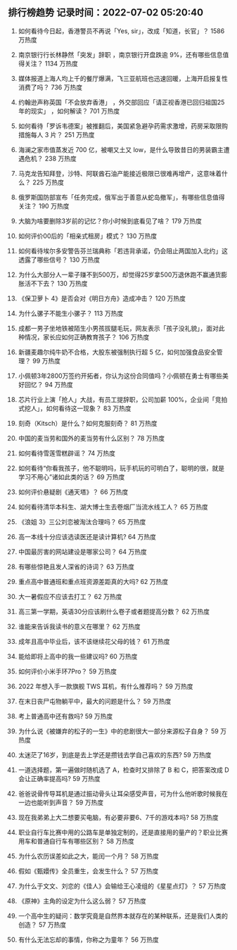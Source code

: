 
## 排行榜趋势 记录时间：2022-07-02 05:20:40
  
  1. 如何看待今日起，香港警员不再说「Yes, sir」，改成「知道，长官」？ 1586 万热度
    
  2. 南京银行行长林静然「突发」辞职 ，南京银行开盘跌逾 9%，还有哪些信息值得关注？ 1134 万热度
    
  3. 媒体报道上海人均上千的餐厅爆满，飞三亚航班也迅速回暖，上海开启报复性消费了吗？ 736 万热度
    
  4. 约翰逊声称英国「不会放弃香港」 ，外交部回应「请正视香港已回归祖国25年的现实」 ，如何解读？ 701 万热度
    
  5. 如何看待「罗诉韦德案」被推翻后，美国紧急避孕药需求激增，药房采取限购措施每人 3 片？ 251 万热度
    
  6. 海澜之家市值蒸发近 700 亿，被嘲又土又 low，是什么导致昔日的男装霸主遭遇危机？ 238 万热度
    
  7. 马克龙告知拜登，沙特、阿联酋石油产能接近极限已很难再增产，这意味着什么？ 225 万热度
    
  8. 俄罗斯国防部宣布「任务完成，俄军出于善意从蛇岛撤军」，有哪些信息值得关注？ 190 万热度
    
  9. 大脑为啥要删除3岁前的记忆？你小时候到底看见了啥？ 179 万热度
    
  10. 如何评价00后的「相亲式租房」模式？ 130 万热度
    
  11. 如何看待埃尔多安警告芬兰瑞典称「若违背承诺，仍会阻止两国加入北约」这透露了哪些信号？ 130 万热度
    
  12. 为什么大部分人一辈子赚不到500万，却觉得25岁拿500万退休跑不赢通货膨胀活不下去？ 130 万热度
    
  13. 《保卫萝卜 4》是否会对《明日方舟》造成冲击？ 120 万热度
    
  14. 为什么骡子不能生小骡子？ 113 万热度
    
  15. 成都一男子坐地铁被陌生小男孩拔腿毛玩，网友表示「孩子没礼貌」，面对此种情况，家长应如何正确教育孩子？ 106 万热度
    
  16. 新疆麦趣尔纯牛奶不合格，大股东被强制执行超 5 亿，如何加强食品安全管理？ 99 万热度
    
  17. 小佩顿3年2800万签约开拓者，你认为这份合同值吗？小佩顿在勇士有哪些美好回忆？ 94 万热度
    
  18. 芯片行业上演「抢人」大战，有员工提辞职，公司加薪 100%，企业间「竞拍式挖人」，如何看待这一现象？ 83 万热度
    
  19. 刻奇（Kitsch）是什么？如何克服刻奇？ 81 万热度
    
  20. 中国的麦当劳和国外的麦当劳有什么区别？ 78 万热度
    
  21. 如何看待雪莲雪糕辟谣？ 74 万热度
    
  22. 如何看待“你看我孩子，他不聪明吗，玩手机玩的可明白了，聪明的很，就是学习不用心”诸如此类的话？ 69 万热度
    
  23. 如何评价悬疑剧《通天塔》？ 66 万热度
    
  24. 如何看待清华本科生、湖大博士生去卷烟厂当流水线工人？ 65 万热度
    
  25. 《浪姐 3》三公刘恋被淘汰合理吗？ 65 万热度
    
  26. 高一本线十分应该选读医还是读计算机? 64 万热度
    
  27. 中国最厉害的网站建设是哪家公司？ 64 万热度
    
  28. 有哪些惊艳且发人深省的诗词？ 63 万热度
    
  29. 重点高中普通班和重点班资源差距真的大吗? 62 万热度
    
  30. 大一暑假应不应该去打工？ 62 万热度
    
  31. 高三第一学期，英语30分应该刷什么卷子或者题提高分数？ 62 万热度
    
  32. 谁能来告诉我读书的意义在哪里？ 62 万热度
    
  33. 成年且高中毕业后，该不该继续花父母的钱？ 61 万热度
    
  34. 能给即将上高中的我一些建议吗? 60 万热度
    
  35. 如何评价小米手环7Pro？ 59 万热度
    
  36. 2022 年想入手一款旗舰 TWS 耳机，有什么推荐吗？ 59 万热度
    
  37. 在末日丧尸屯物躺平中，最大的问题是什么？ 59 万热度
    
  38. 考上普通高中还有救吗? 59 万热度
    
  39. 为什么说《被嫌弃的松子的一生》中的悲剧很大一部分来源松子自身？ 59 万热度
    
  40. 太迷茫了16岁，到底是去上学还是攒钱去学自己喜欢的东西? 59 万热度
    
  41. 一道选择题，第一遍做时随机选了 A，检查时又排除了 B 和 C，把答案改成 D 会让正确率提高吗? 59 万热度
    
  42. 爸爸说骨传导耳机是通过振动骨头让耳朵感受声音，可为什么他听歌时候我在一边也能听到声音？ 59 万热度
    
  43. 现在我弟弟上大二想要买电脑，有必要非要6、7千的游戏本吗? 58 万热度
    
  44. 职业自行车比赛中用的公路车是单独定制的，还是直接用的量产的？职业比赛用车和普通自行车有哪些区别？ 58 万热度
    
  45. 为什么农历误差如此之大，能闰一个月？ 58 万热度
    
  46. 假如《甄嬛传》全员重生，会发生什么？ 57 万热度
    
  47. 为什么于文文、刘恋的《佳人》会输给王心凌组的《星星点灯》？ 57 万热度
    
  48. 《原神》主角的设定为什么这么弱？ 57 万热度
    
  49. 一个高中生的疑问：数学究竟是自然界本就存在的某种联系，还是我们人类的创造？ 57 万热度
    
  50. 有什么无法忘却的事情，你称之为童年？ 56 万热度
    